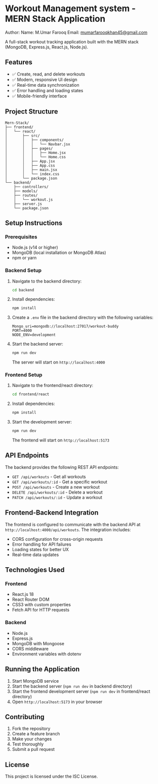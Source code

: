 # Workout Management system - MERN Stack Application

Author:
Name: M.Umar Farooq
Email: mumarfarooqkhan45@gmail.com


A full-stack workout tracking application built with the MERN stack (MongoDB, Express.js, React.js, Node.js).

## Features

- ✅ Create, read, and delete workouts
- ✅ Modern, responsive UI design
- ✅ Real-time data synchronization
- ✅ Error handling and loading states
- ✅ Mobile-friendly interface

## Project Structure

```
Mern-Stack/
├── frontend/
│   └── react/
│       ├── src/
│       │   ├── components/
│       │   │   └── Navbar.jsx
│       │   ├── pages/
│       │   │   ├── Home.jsx
│       │   │   └── Home.css
│       │   ├── App.jsx
│       │   ├── App.css
│       │   ├── main.jsx
│       │   └── index.css
│       └── package.json
└── backend/
    ├── controllers/
    ├── models/
    ├── routes/
    │   └── workout.js
    ├── server.js
    └── package.json
```

## Setup Instructions

### Prerequisites

- Node.js (v14 or higher)
- MongoDB (local installation or MongoDB Atlas)
- npm or yarn

### Backend Setup

1. Navigate to the backend directory:
   ```bash
   cd backend
   ```

2. Install dependencies:
   ```bash
   npm install
   ```

3. Create a `.env` file in the backend directory with the following variables:
   ```env
   Mongo_uri=mongodb://localhost:27017/workout-buddy
   PORT=4000
   NODE_ENV=development
   ```

4. Start the backend server:
   ```bash
   npm run dev
   ```

   The server will start on `http://localhost:4000`

### Frontend Setup

1. Navigate to the frontend/react directory:
   ```bash
   cd frontend/react
   ```

2. Install dependencies:
   ```bash
   npm install
   ```

3. Start the development server:
   ```bash
   npm run dev
   ```

   The frontend will start on `http://localhost:5173`

## API Endpoints

The backend provides the following REST API endpoints:

- `GET /api/workouts` - Get all workouts
- `GET /api/workouts/:id` - Get a specific workout
- `POST /api/workouts` - Create a new workout
- `DELETE /api/workouts/:id` - Delete a workout
- `PATCH /api/workouts/:id` - Update a workout

## Frontend-Backend Integration

The frontend is configured to communicate with the backend API at `http://localhost:4000/api/workouts`. The integration includes:

- CORS configuration for cross-origin requests
- Error handling for API failures
- Loading states for better UX
- Real-time data updates

## Technologies Used

### Frontend
- React.js 18
- React Router DOM
- CSS3 with custom properties
- Fetch API for HTTP requests

### Backend
- Node.js
- Express.js
- MongoDB with Mongoose
- CORS middleware
- Environment variables with dotenv

## Running the Application

1. Start MongoDB service
2. Start the backend server (`npm run dev` in backend directory)
3. Start the frontend development server (`npm run dev` in frontend/react directory)
4. Open `http://localhost:5173` in your browser

## Contributing

1. Fork the repository
2. Create a feature branch
3. Make your changes
4. Test thoroughly
5. Submit a pull request

## License

This project is licensed under the ISC License. 
